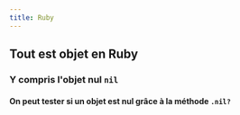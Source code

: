 ```yaml
---
title: Ruby
---
```


## Tout est objet en Ruby
### Y compris l'objet nul `nil`
#### On peut tester si un objet est nul grâce à la méthode `.nil?`
####
